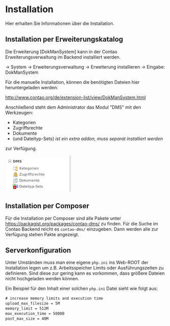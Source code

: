 # Installation

Hier erhalten Sie Informationen über die Installation.

## Installation per Erweiterungskatalog

Die Erweiterung [DokManSystem] kann in der Contao Erweiterungsverwaltung im Backend installiert werden.

→ System → Erweiterungsverwaltung → Erweiterung installieren → Eingabe: DokManSystem

Für die manuelle Installation, können die benötigten Dateien hier heruntergeladen werden:

http://www.contao.org/de/extension-list/view/DokManSystem.html 

Anschließend steht dem Administrator das Modul "DMS" mit den Werkzeugen: 

* Kategorien
* Zugriffsrechte
* Dokumente 
* (und Dateityp-Sets) *ist ein extra addon, muss separat installiert werden*
 
zur Verfügung.

![Screenshot ContaoDMS Backend Werkzeuge](/manual/de/admin/installation/screenshot_dms_backend_tools.png)


## Installation per Composer

Für die Installation per Composer sind alle Pakete unter https://packagist.org/packages/contao-dms/ zu finden. Für die Suche im Contao Backend reicht es `contao-dms/` einzugeben. Dann werden alle zur Verfügung stehen Pakte angezeigt.

## Serverkonfiguration

Unter Umständen muss man eine eigene `php.ini` ins Web-ROOT der Installation legen um z.B. Arbeitsspeicher Limits oder Ausführungszeiten zu definieren. Sind diese zur gering kann es vorkommen, dass größere Dateien nicht hochgeladen werden können.

Ein Beispiel für den Inhalt einer solchen `php.ini` Datei sieht wie folgt aus:

```
# increase memory limits and execution time
upload_max_filesize = 5M
memory_limit = 512M
max_execution_time = 50000
post_max_size = 40M
```
